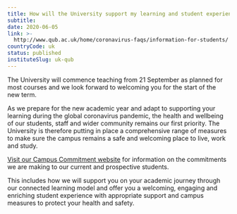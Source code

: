 ```yaml
---
title: How will the University support my learning and student experience in the coming academic year (2020/21)?
subtitle: 
date: 2020-06-05
link: >-
  http://www.qub.ac.uk/home/coronavirus-faqs/information-for-students/
countryCode: uk
status: published
instituteSlug: uk-qub
---
```

The University will commence teaching from 21 September as planned for most courses and we look forward to welcoming you for the start of the new term.

As we prepare for the new academic year and adapt to supporting your learning during the global coronavirus pandemic, the health and wellbeing of our students, staff and wider community remains our first priority. The University is therefore putting in place a comprehensive range of measures to make sure the campus remains a safe and welcoming place to live, work and study.

[Visit our Campus Commitment website](https://www.qub.ac.uk/our-campus-commitment/) for information on the commitments we are making to our current and prospective students. 

This includes how we will support you on your academic journey through our connected learning model and offer you a welcoming, engaging and enriching student experience with appropriate support and campus measures to protect your health and safety.

